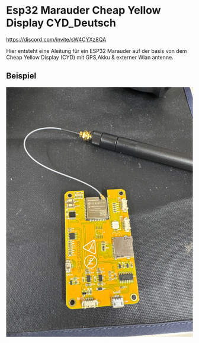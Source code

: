 
# Esp32 Marauder Cheap Yellow Display CYD_Deutsch

https://discord.com/invite/sW4CYXz8QA

Hier entsteht eine Aleitung für ein ESP32 Marauder auf der basis von dem Cheap Yellow Display (CYD) mit GPS,Akku & externer Wlan antenne.

## Beispiel 

![App Screenshot](https://github.com/BlushTTV/Esp32_Marauder_Cheap_Yellow_Display_CYD_Deutsch/blob/main/IMG_4117.JPG?raw=true)

